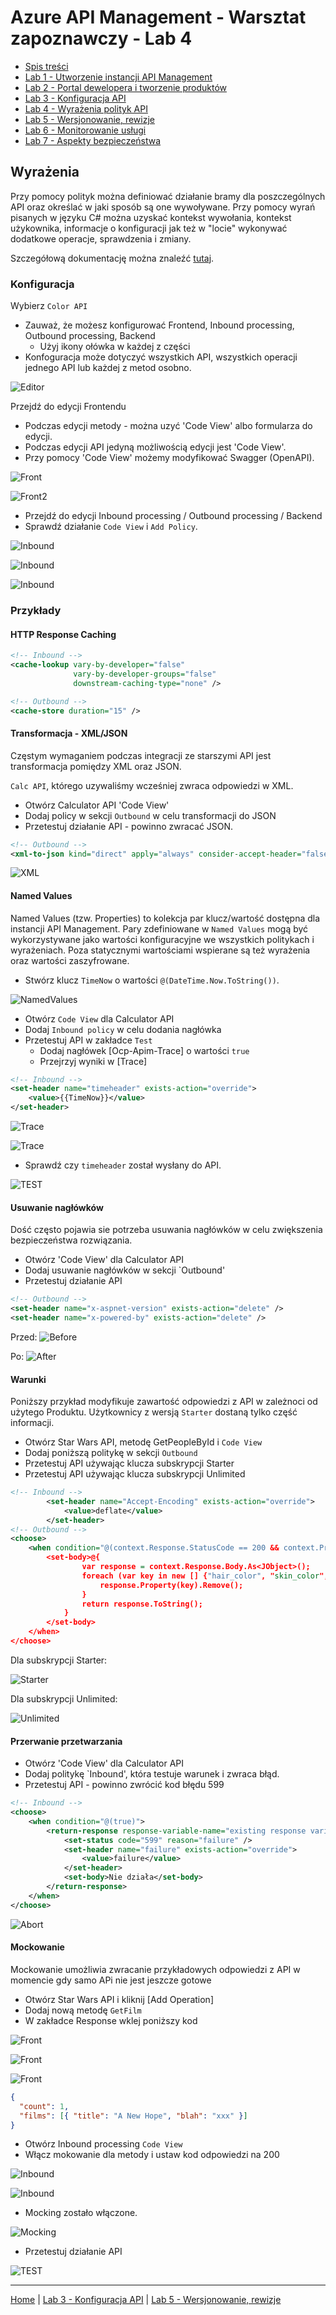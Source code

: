 # Azure API Management - Warsztat zapoznawczy - Lab 4

- [Spis treści](README.md)
- [Lab 1 - Utworzenie instancji API Management](apimanagement-1.md)
- [Lab 2 - Portal dewelopera i tworzenie produktów](apimanagement-2.md)
- [Lab 3 - Konfiguracja API](apimanagement-3.md)
- [Lab 4 - Wyrażenia polityk API](apimanagement-4.md)
- [Lab 5 - Wersjonowanie, rewizje](apimanagement-5.md)
- [Lab 6 - Monitorowanie usługi](apimanagement-6.md)
- [Lab 7 - Aspekty bezpieczeństwa](apimanagement-7.md)

## Wyrażenia

Przy pomocy polityk można definiować działanie bramy dla poszczególnych API oraz określać w jaki sposób są one wywoływane. Przy pomocy wyrań pisanych w języku C# można uzyskać kontekst wywołania, kontekst użykownika, informacje o konfiguracji jak też w "locie" wykonywać dodatkowe operacje, sprawdzenia i zmiany.

Szczegółową dokumentację można znaleźć [tutaj](https://docs.microsoft.com/en-us/azure/api-management/api-management-policies).

### Konfiguracja

Wybierz `Color API`

- Zauważ, że możesz konfigurować Frontend, Inbound processing, Outbound processing, Backend
  - Użyj ikony ołówka w każdej z części
- Konfoguracja może dotyczyć wszystkich API, wszystkich operacji jednego API lub każdej z metod osobno.

![Editor](Images/APIMPolicyEditor.png)

Przejdź do edycji Frontendu

- Podczas edycji metody - można uzyć 'Code View' albo formularza do edycji.
- Podczas edycji API jedyną możliwością edycji jest 'Code View'.
- Przy pomocy 'Code View' możemy modyfikować Swagger (OpenAPI).

![Front](Images/APIMFrontendCodeEditor.png)

![Front2](Images/APIMFrontendFormEditor.png)

- Przejdź do edycji Inbound processing / Outbound processing / Backend
- Sprawdź działanie `Code View` i `Add Policy`.

![Inbound](Images/APIMInboundProcessing.png)

![Inbound](Images/APIMInboundCodeEditor.png)

![Inbound](Images/APIMInboundFormEditor.png)

### Przykłady

#### HTTP Response Caching

```xml
<!-- Inbound -->
<cache-lookup vary-by-developer="false"
              vary-by-developer-groups="false"
              downstream-caching-type="none" />

<!-- Outbound -->
<cache-store duration="15" />
```

#### Transformacja - XML/JSON

Częstym wymaganiem podczas integracji ze starszymi API jest transformacja pomiędzy XML oraz JSON.

`Calc API`, którego uzywaliśmy wcześniej zwraca odpowiedzi w XML.

- Otwórz Calculator API 'Code View'
- Dodaj policy w sekcji `Outbound` w celu transformacji do JSON
- Przetestuj działanie API - powinno zwracać JSON.

```xml
<!-- Outbound -->
<xml-to-json kind="direct" apply="always" consider-accept-header="false" />
```

![XML](Images/APIMResponseXMLtoJSON.png)

#### Named Values

Named Values (tzw. Properties) to kolekcja par klucz/wartość dostępna dla instancji API Management. Pary zdefiniowane w `Named Values` mogą być wykorzystywane jako wartości konfiguracyjne we wszystkich politykach i wyrażeniach. Poza statycznymi wartościami wspierane są też wyrażenia oraz wartości zaszyfrowane.

- Stwórz klucz `TimeNow` o wartości `@(DateTime.Now.ToString())`.

![NamedValues](Images/APIMNamedValues.png)

- Otwórz `Code View` dla Calculator API
- Dodaj `Inbound policy` w celu dodania nagłówka
- Przetestuj API w zakładce `Test`
  - Dodaj nagłówek [Ocp-Apim-Trace] o wartości `true`
  - Przejrzyj wyniki w [Trace]

```xml
<!-- Inbound -->
<set-header name="timeheader" exists-action="override">
    <value>{{TimeNow}}</value>
</set-header>
```

![Trace](Images/APIMTraceNV.png)

![Trace](Images/APIMTraceNV2.png)

- Sprawdź czy `timeheader` został wysłany do API.

![TEST](Images/APIMTraceNV3.png)

#### Usuwanie nagłówków

Dość często pojawia sie potrzeba usuwania nagłówków w celu zwiększenia bezpieczeństwa rozwiązania.

- Otwórz 'Code View' dla Calculator API
- Dodaj usuwanie nagłówków w sekcji `Outbound'
- Przetestuj działanie API

```xml
<!-- Outbound -->
<set-header name="x-aspnet-version" exists-action="delete" />
<set-header name="x-powered-by" exists-action="delete" />
```

Przed:
![Before](Images/APIMResponseDeleteHeaders.png)

Po:
![After](Images/APIMResponseDeleteHeaders2.png)

#### Warunki

Poniższy przykład modyfikuje zawartość odpowiedzi z API w zależnoci od użytego Produktu. Użytkownicy z wersją `Starter` dostaną tylko część informacji.

- Otwórz Star Wars API, metodę GetPeopleById i `Code View`
- Dodaj poniższą politykę w sekcji `Outbound`
- Przetestuj API używając klucza subskrypcji Starter
- Przetestuj API używając klucza subskrypcji Unlimited

```xml
<!-- Inbound -->
        <set-header name="Accept-Encoding" exists-action="override">
            <value>deflate</value>
        </set-header>
<!-- Outbound -->
<choose>
    <when condition="@(context.Response.StatusCode == 200 && context.Product.Name.Equals("Starter"))">
        <set-body>@{
                var response = context.Response.Body.As<JObject>();
                foreach (var key in new [] {"hair_color", "skin_color", "eye_color", "gender"}) {
                    response.Property(key).Remove();
                }
                return response.ToString();
            }
        </set-body>
    </when>
</choose>
```

Dla subskrypcji Starter:

![Starter](Images/APIMResponseCondStarter.png)

Dla subskrypcji Unlimited:

![Unlimited](Images/APIMResponseCondUnlimited.png)

#### Przerwanie przetwarzania

- Otwórz 'Code View' dla Calculator API
- Dodaj politykę `Inbound', która testuje warunek i zwraca błąd.
- Przetestuj API - powinno zwrócić kod błędu 599

```xml
<!-- Inbound -->
<choose>
    <when condition="@(true)">
        <return-response response-variable-name="existing response variable">
            <set-status code="599" reason="failure" />
            <set-header name="failure" exists-action="override">
                <value>failure</value>
            </set-header>
            <set-body>Nie działa</set-body>
        </return-response>
    </when>
</choose>
```

![Abort](Images/APIMResponseAbort.png)

#### Mockowanie

Mockowanie umożliwia zwracanie przykładowych odpowiedzi z API w momencie gdy samo APi nie jest jeszcze gotowe

- Otwórz Star Wars API i kliknij [Add Operation]
- Dodaj nową metodę `GetFilm`
- W zakładce Response wklej poniższy kod

![Front](Images/APIMMockingFrontend.png)

![Front](Images/APIMMockingFrontend2.png)

![Front](Images/APIMMockingFrontend3.png)

```json
{
  "count": 1,
  "films": [{ "title": "A New Hope", "blah": "xxx" }]
}
```

- Otwórz Inbound processing `Code View`
- Włącz mokowanie dla metody i ustaw kod odpowiedzi na 200

![Inbound](Images/APIMMockingInbound.png)

![Inbound](Images/APIMMockingInbound2.png)

- Mocking zostało włączone.

![Mocking](Images/APIMMockingInbound3.png)

- Przetestuj działanie API

![TEST](Images/APIMMockingResponse.png)

---

[Home](README.md) | [Lab 3 - Konfiguracja API](apimanagement-3.md) | [Lab 5 - Wersjonowanie, rewizje](apimanagement-5.md)
